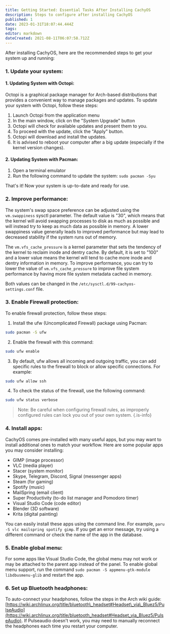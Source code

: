 ```yaml
---
title: Getting Started: Essential Tasks After Installing CachyOS
description: Steps to configure after installing CachyOS
published: 1
date: 2023-01-31T18:07:44.444Z
tags: 
editor: markdown
dateCreated: 2021-08-11T06:07:58.712Z
---
```


After installing CachyOS, here are the recommended steps to get your system up and running:

### 1\. Update your system:

#### 1\. Updating System with Octopi:

Octopi is a graphical package manager for Arch-based distributions that provides a convenient way to manage packages and updates.
To update your system with Octopi, follow these steps:

1.  Launch Octopi from the application menu
2.  In the main window, click on the "System Upgrade" button
3.  Octopi will check for available updates and present them to you.
4.  To proceed with the update, click the "Apply" button.
5.  Octopi will download and install the updates.
6.  It is advised to reboot your computer after a big update (especially if the kernel version changes).

#### 2\. Updating System with Pacman:

1.  Open a terminal emulator
2.  Run the following command to update the system: `sudo pacman -Syu`

That's it! Now your system is up-to-date and ready for use.

### 2\. Improve performance:

The system's swap space preference can be adjusted using the `vm.swappiness` sysctl parameter. The default value is "30", which means that the kernel will avoid swapping processes to disk as much as possible and will instead try to keep as much data as possible in memory. A lower swappiness value generally leads to improved performance but may lead to decreased stability if the system runs out of memory.

The `vm.vfs_cache_pressure` is a kernel parameter that sets the tendency of the kernel to reclaim inode and dentry cache. By default, it is set to "100" and a lower value means the kernel will tend to cache more inode and dentry information in memory. To improve performance, you can try to lower the value of `vm.vfs_cache_pressure` to improve file system performance by having more file system metadata cached in memory.

Both values can be changed in the `/etc/sysctl.d/99-cachyos-settings.conf` file.

### 3\. Enable Firewall protection:

To enable firewall protection, follow these steps:

1.  Install the ufw (Uncomplicated Firewall) package using Pacman:

```bash
sudo pacman -S ufw
```

2.  Enable the firewall with this command:

```bash
sudo ufw enable
```

3.  By default, ufw allows all incoming and outgoing traffic, you can add specific rules to the firewall to block or allow specific connections. For example:

```bash
sudo ufw allow ssh
```

4.  To check the status of the firewall, use the following command:

```bash
sudo ufw status verbose
```

> 
> Note: Be careful when configuring firewall rules, as improperly configured rules can lock you out of your own system.
{.is-info}


### 4\. Install apps:

CachyOS comes pre-installed with many useful apps, but you may want to install additional ones to match your workflow.
Here are some popular apps you may consider installing:

*   GIMP (image processor)
*   VLC (media player)
*   Stacer (system monitor)
*   Skype, Telegram, Discord, Signal (messenger apps)
*   Steam (for gaming)
*   Spotify (music)
*   MailSpring (email client)
*   Super Productivity (to-do list manager and Pomodoro timer)
*   Visual Studio Code (code editor)
*   Blender (3D software)
*   Krita (digital painting)

You can easily install these apps using the command line. For example, `paru -S vlc mailspring spotify gimp`. If you get an error message, try using a different command or check the name of the app in the database.

### 5\. Enable global menu:

For some apps like Visual Studio Code, the global menu may not work or may be attached to the parent app instead of the panel. To enable global menu support, run the command `sudo pacman -S appmenu-gtk-module libdbusmenu-glib` and restart the app.

### 6\. Set up Bluetooth headphones:

To auto-connect your headphones, follow the steps in the Arch wiki guide: [https://wiki.archlinux.org/title/bluetooth\_headset#Headset\_via\_Bluez5/PulseAudio](https://wiki.archlinux.org/title/bluetooth_headset#Headset_via_Bluez5/PulseAudio). If Pulseaudio doesn't work, you may need to manually reconnect the headphones each time you restart your computer.
